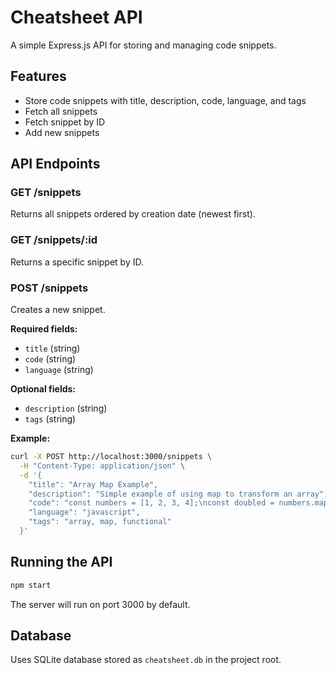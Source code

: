 # Cheatsheet API

A simple Express.js API for storing and managing code snippets.

## Features

- Store code snippets with title, description, code, language, and tags
- Fetch all snippets
- Fetch snippet by ID
- Add new snippets

## API Endpoints

### GET /snippets
Returns all snippets ordered by creation date (newest first).

### GET /snippets/:id
Returns a specific snippet by ID.

### POST /snippets
Creates a new snippet.

**Required fields:**
- `title` (string)
- `code` (string) 
- `language` (string)

**Optional fields:**
- `description` (string)
- `tags` (string)

**Example:**
```bash
curl -X POST http://localhost:3000/snippets \
  -H "Content-Type: application/json" \
  -d '{
    "title": "Array Map Example",
    "description": "Simple example of using map to transform an array",
    "code": "const numbers = [1, 2, 3, 4];\nconst doubled = numbers.map(n => n * 2);\nconsole.log(doubled);",
    "language": "javascript",
    "tags": "array, map, functional"
  }'
```

## Running the API

```bash
npm start
```

The server will run on port 3000 by default.

## Database

Uses SQLite database stored as `cheatsheet.db` in the project root.
